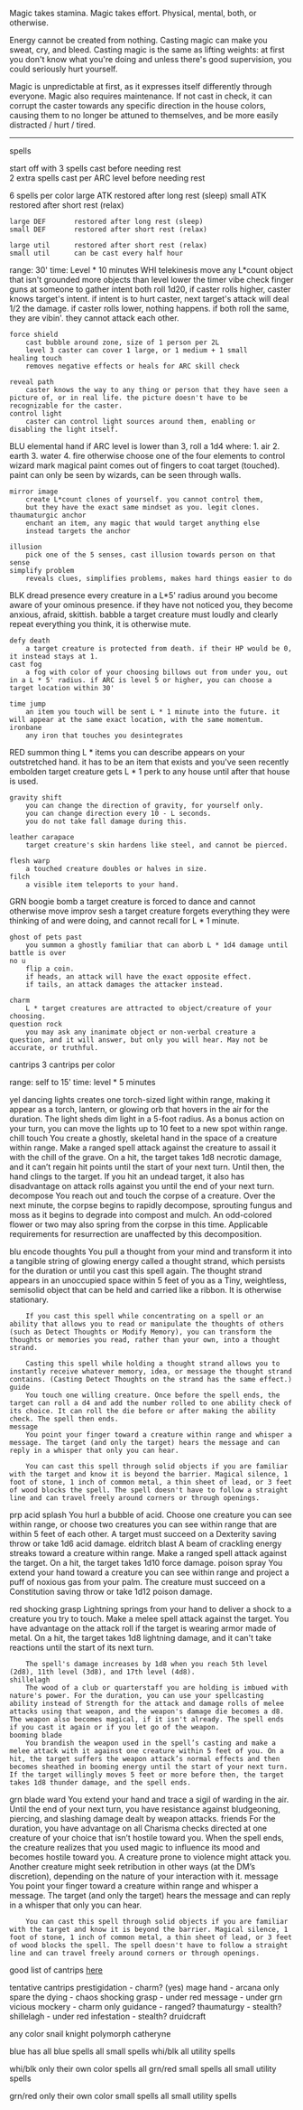 <!-- @todo this needs to have proper explanations on use, how it tires the user, etc -->
<!-- @todo: rethink this whole thing, separate list of spells and cantrips from this page. this is how magic works, not a list of magic stuff  -->
Magic takes stamina. Magic takes effort. Physical, mental, both, or otherwise. 

Energy cannot be created from nothing. Casting magic can make you sweat, cry, and bleed. Casting magic is the same as lifting weights: at first you don't know what you're doing and unless there's good supervision, you could seriously hurt yourself. 

Magic is unpredictable at first, as it expresses itself differently through everyone. Magic also requires maintenance. If not cast in check, it can corrupt the caster towards any specific direction in the house colors, causing them to no longer be attuned to themselves, and be more easily distracted / hurt / tired.

---

spells

start off with 3 spells cast before needing rest \
2 extra spells cast per ARC level before needing rest

6 spells per color
    large ATK       restored after long rest (sleep)
    small ATK       restored after short rest (relax)

    large DEF       restored after long rest (sleep)
    small DEF       restored after short rest (relax)
    
    large util      restored after short rest (relax)
    small util      can be cast every half hour


range: 30'
time: Level * 10 minutes
WHI
    telekinesis
        move any L*count object that isn't grounded
        more objects than level lower the timer
    vibe check
        finger guns at someone to gather intent
        both roll 1d20, if caster rolls higher,
            caster knows target's intent. 
            if intent is to hurt caster, next target's attack will deal 1/2 the damage.
            if caster rolls lower, nothing happens.
            if both roll the same, they are vibin'.
                they cannot attack each other.

    force shield
        cast bubble around zone, size of 1 person per 2L
        level 3 caster can cover 1 large, or 1 medium + 1 small
    healing touch
        removes negative effects or heals for ARC skill check

    reveal path
        caster knows the way to any thing or person that they have seen a picture of, or in real life. the picture doesn't have to be recognizable for the caster.
    control light
        caster can control light sources around them, enabling or disabling the light itself.

BLU
    elemental hand
        if ARC level is lower than 3, roll a 1d4 where:
            1. air
            2. earth
            3. water
            4. fire
        otherwise choose one of the four elements to control 
    wizard mark
        magical paint comes out of fingers to coat target (touched).
        paint can only be seen by wizards, can be seen through walls.
   
    mirror image
        create L*count clones of yourself. you cannot control them,
        but they have the exact same mindset as you. legit clones.
    thaumaturgic anchor
        enchant an item, any magic that would target anything else
        instead targets the anchor

    illusion
        pick one of the 5 senses, cast illusion towards person on that sense
    simplify problem
        reveals clues, simplifies problems, makes hard things easier to do

BLK
    dread presence
        every creature in a L*5' radius around you become aware of your ominous presence. if they have not noticed you, they become anxious, afraid, skittish.
    babble
        a target creature must loudly and clearly repeat everything you think, it is otherwise mute. 
   
    defy death
        a target creature is protected from death. if their HP would be 0, it instead stays at 1.
    cast fog
        a fog with color of your choosing billows out from under you, out in a L * 5' radius. if ARC is level 5 or higher, you can choose a target location within 30'

    time jump
        an item you touch will be sent L * 1 minute into the future. it will appear at the same exact location, with the same momentum. 
    ironbane
        any iron that touches you desintegrates


RED
    summon thing
        L * items you can describe appears on your outstretched hand. it has to be an item that exists and you've seen recently
    embolden
        target creature gets L * 1 perk to any house until after that house is used.
   
    gravity shift
        you can change the direction of gravity, for yourself only.
        you can change direction every 10 - L seconds.
        you do not take fall damage during this.
        
    leather carapace
        target creature's skin hardens like steel, and cannot be pierced.

    flesh warp
        a touched creature doubles or halves in size.
    filch
        a visible item teleports to your hand.

GRN
    boogie bomb
        a target creature is forced to dance and cannot otherwise move
    improv sesh
        a target creature forgets everything they were thinking of and were doing, and cannot recall for L * 1 minute.

    ghost of pets past
        you summon a ghostly familiar that can aborb L * 1d4 damage until battle is over
    no u
        flip a coin. 
        if heads, an attack will have the exact opposite effect. 
        if tails, an attack damages the attacker instead.

    charm
        L * target creatures are attracted to object/creature of your choosing.
    question rock
        you may ask any inanimate object or non-verbal creature a question, and it will answer, but only you will hear. May not be accurate, or truthful.

cantrips
3 cantrips per color

range: self to 15'
time: level * 5 minutes

yel
    dancing lights
        creates one torch-sized light within range, making it appear as a torch, lantern, or glowing orb that hovers in the air for the duration. The light sheds dim light in a 5-foot radius. As a bonus action on your turn, you can move the lights up to 10 feet to a new spot within range.
    chill touch
        You create a ghostly, skeletal hand in the space of a creature within range. Make a ranged spell attack against the creature to assail it with the chill of the grave. On a hit, the target takes 1d8 necrotic damage, and it can’t regain hit points until the start of your next turn. Until then, the hand clings to the target. If you hit an undead target, it also has disadvantage on attack rolls against you until the end of your next turn.
    decompose
        You reach out and touch the corpse of a creature. Over the next minute, the corpse begins to rapidly decompose, sprouting fungus and moss as it begins to degrade into compost and mulch. An odd-colored flower or two may also spring from the corpse in this time. Applicable requirements for resurrection are unaffected by this decomposition.

blu
    encode thoughts
        You pull a thought from your mind and transform it into a tangible string of glowing energy called a thought strand, which persists for the duration or until you cast this spell again. The thought strand appears in an unoccupied space within 5 feet of you as a Tiny, weightless, semisolid object that can be held and carried like a ribbon. It is otherwise stationary.

        If you cast this spell while concentrating on a spell or an ability that allows you to read or manipulate the thoughts of others (such as Detect Thoughts or Modify Memory), you can transform the thoughts or memories you read, rather than your own, into a thought strand.

        Casting this spell while holding a thought strand allows you to instantly receive whatever memory, idea, or message the thought strand contains. (Casting Detect Thoughts on the strand has the same effect.)
    guide
        You touch one willing creature. Once before the spell ends, the target can roll a d4 and add the number rolled to one ability check of its choice. It can roll the die before or after making the ability check. The spell then ends.
    message
        You point your finger toward a creature within range and whisper a message. The target (and only the target) hears the message and can reply in a whisper that only you can hear.
        
        You can cast this spell through solid objects if you are familiar with the target and know it is beyond the barrier. Magical silence, 1 foot of stone, 1 inch of common metal, a thin sheet of lead, or 3 feet of wood blocks the spell. The spell doesn't have to follow a straight line and can travel freely around corners or through openings.

prp
    acid splash
        You hurl a bubble of acid. Choose one creature you can see within range, or choose two creatures you can see within range that are within 5 feet of each other. A target must succeed on a Dexterity saving throw or take 1d6 acid damage.
    eldritch blast
        A beam of crackling energy streaks toward a creature within range. Make a ranged spell attack against the target. On a hit, the target takes 1d10 force damage.
    poison spray
        You extend your hand toward a creature you can see within range and project a puff of noxious gas from your palm. The creature must succeed on a Constitution saving throw or take 1d12 poison damage.

red
    shocking grasp
        Lightning springs from your hand to deliver a shock to a creature you try to touch. Make a melee spell attack against the target. You have advantage on the attack roll if the target is wearing armor made of metal. On a hit, the target takes 1d8 lightning damage, and it can't take reactions until the start of its next turn.

        The spell's damage increases by 1d8 when you reach 5th level (2d8), 11th level (3d8), and 17th level (4d8).
    shillelagh
        The wood of a club or quarterstaff you are holding is imbued with nature's power. For the duration, you can use your spellcasting ability instead of Strength for the attack and damage rolls of melee attacks using that weapon, and the weapon's damage die becomes a d8. The weapon also becomes magical, if it isn't already. The spell ends if you cast it again or if you let go of the weapon.
    booming blade
        You brandish the weapon used in the spell’s casting and make a melee attack with it against one creature within 5 feet of you. On a hit, the target suffers the weapon attack’s normal effects and then becomes sheathed in booming energy until the start of your next turn. If the target willingly moves 5 feet or more before then, the target takes 1d8 thunder damage, and the spell ends.
grn
    blade ward
        You extend your hand and trace a sigil of warding in the air. Until the end of your next turn, you have resistance against bludgeoning, piercing, and slashing damage dealt by weapon attacks.
    friends
        For the duration, you have advantage on all Charisma checks directed at one creature of your choice that isn’t hostile toward you. When the spell ends, the creature realizes that you used magic to influence its mood and becomes hostile toward you. A creature prone to violence might attack you. Another creature might seek retribution in other ways (at the DM’s discretion), depending on the nature of your interaction with it.
    message
        You point your finger toward a creature within range and whisper a message. The target (and only the target) hears the message and can reply in a whisper that only you can hear.

        You can cast this spell through solid objects if you are familiar with the target and know it is beyond the barrier. Magical silence, 1 foot of stone, 1 inch of common metal, a thin sheet of lead, or 3 feet of wood blocks the spell. The spell doesn't have to follow a straight line and can travel freely around corners or through openings.



good list of cantrips [here](https://www.dndbeyond.com/spells?filter-class=0&filter-search=&filter-level=0&filter-verbal=&filter-somatic=&filter-material=&filter-concentration=&filter-ritual=&filter-sub-class=)


tentative cantrips
    prestigidation  - charm? (yes)
    mage hand       - arcana only
    spare the dying - chaos
    shocking grasp  - under red
    message         - under grn
    vicious mockery - charm only
    guidance        - ranged?
    thaumaturgy     - stealth? 
    shillelagh      - under red
    infestation     - stealth?
    druidcraft


any color
    snail knight
    polymorph
    catheryne



blue has 
    all blue spells
    all small spells whi/blk
    all utility spells

whi/blk
    only their own color spells
    all grn/red small spells
    all small utility spells

grn/red
    only their own color small spells
    all small utility spells
